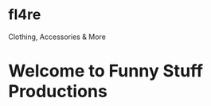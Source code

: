 # fl4re
Clothing, Accessories &amp; More
<p align="center"> <h1>
  <b><big>Welcome to Funny Stuff Productions</big></b></h1>
</p>
